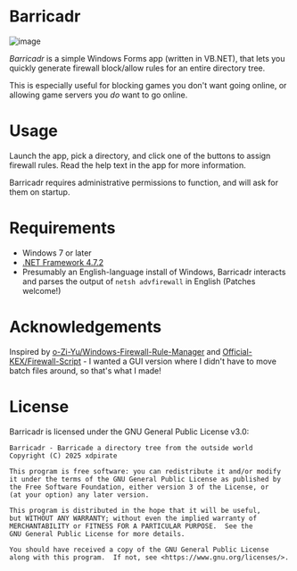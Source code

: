 # Barricadr

![image](https://github.com/user-attachments/assets/1d95f2b2-b2f4-482d-92b2-674ddf322f75)

*Barricadr* is a simple Windows Forms app (written in VB.NET), that lets you quickly generate firewall block/allow rules for an entire directory tree.

This is especially useful for blocking games you don't want going online, or allowing game servers you *do* want to go online.

# Usage

Launch the app, pick a directory, and click one of the buttons to assign firewall rules. Read the help text in the app for more information.

Barricadr requires administrative permissions to function, and will ask for them on startup.

# Requirements

* Windows 7 or later
* [.NET Framework 4.7.2](https://support.microsoft.com/en-us/topic/microsoft-net-framework-4-7-2-offline-installer-for-windows-05a72734-2127-a15d-50cf-daf56d5faec2)
* Presumably an English-language install of Windows, Barricadr interacts and parses the output of `netsh advfirewall` in English (Patches welcome!)

# Acknowledgements

Inspired by [o-Zi-Yu/Windows-Firewall-Rule-Manager](https://github.com/o-Zi-Yu/Windows-Firewall-Rule-Manager/) and [Official-KEX/Firewall-Script](https://github.com/Official-KEX/Firewall-Script) - I wanted a GUI version where I didn't have to move batch files around, so that's what I made!

# License

Barricadr is licensed under the GNU General Public License v3.0:

    Barricadr - Barricade a directory tree from the outside world 
    Copyright (C) 2025 xdpirate

    This program is free software: you can redistribute it and/or modify
    it under the terms of the GNU General Public License as published by
    the Free Software Foundation, either version 3 of the License, or
    (at your option) any later version.

    This program is distributed in the hope that it will be useful,
    but WITHOUT ANY WARRANTY; without even the implied warranty of
    MERCHANTABILITY or FITNESS FOR A PARTICULAR PURPOSE.  See the
    GNU General Public License for more details.

    You should have received a copy of the GNU General Public License
    along with this program.  If not, see <https://www.gnu.org/licenses/>.
